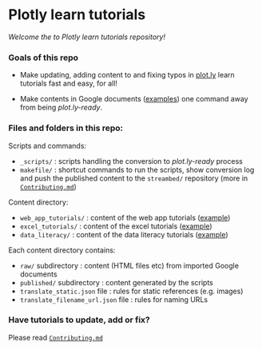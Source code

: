 # Plotly learn tutorials

*Welcome the to Plotly learn tutorials repository!*

### Goals of this repo

- Make updating, adding content to and fixing typos in
  [plot.ly](https://plot/ly/learn) learn tutorials fast and easy, for all!

- Make contents in Google documents
  ([examples](https://drive.google.com/a/plot.ly/#folders/0B2KhXoOOCkxHdmpmdkNpNEE5WEU))
  one command away from being *plot.ly-ready*.

### Files and folders in this repo:

Scripts and commands:

- `_scripts/` : scripts handling the conversion to *plot.ly-ready* process
- `makefile/` : shortcut commands to run the scripts, show conversion log and
  push the published content to the `streambed/` repository (more in
  [`Contributing.md`](./Contributing.md))

Content directory:

- `web_app_tutorials/` : content of the web app tutorials 
  ([example](https://plot.ly/how-to-make-a-bar-chart-online/))
- `excel_tutorials/` : content of the excel tutorials
  ([example](https://plot.ly/how-to-make-an-area-chart-with-excel/))
- `data_literacy/` : content of the data literacy tutorials 
  ([example](https://plot.ly/box-plot/))

Each content directory contains:

- `raw/` subdirectory : content (HTML files etc) from imported Google documents
- `published/` subdirectory : content generated by the scripts
- `translate_static.json` file : rules for static references (e.g. images)
- `translate_filename_url.json` file : rules for naming URLs

### Have tutorials to update, add or fix?

Please read [`Contributing.md`](./Contributing.md)
